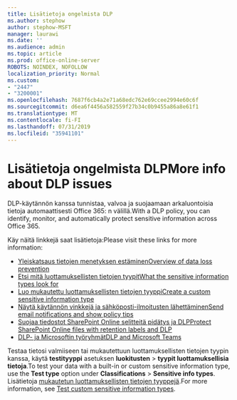 ```yaml
---
title: Lisätietoja ongelmista DLP
ms.author: stephow
author: stephow-MSFT
manager: laurawi
ms.date: ''
ms.audience: admin
ms.topic: article
ms.prod: office-online-server
ROBOTS: NOINDEX, NOFOLLOW
localization_priority: Normal
ms.custom:
- "2447"
- "3200001"
ms.openlocfilehash: 7687f6cb4a2e71a68edc762e69ccee2994e60c6f
ms.sourcegitcommit: d6ea6f4456a582559f27b34c0b9455a86a8e61f1
ms.translationtype: MT
ms.contentlocale: fi-FI
ms.lasthandoff: 07/31/2019
ms.locfileid: "35941101"
---
```

# <a name="more-info-about-dlp-issues"></a><span data-ttu-id="54f91-102">Lisätietoja ongelmista DLP</span><span class="sxs-lookup"><span data-stu-id="54f91-102">More info about DLP issues</span></span>

<span data-ttu-id="54f91-103">DLP-käytännön kanssa tunnistaa, valvoa ja suojaamaan arkaluontoisia tietoja automaattisesti Office 365: n välillä.</span><span class="sxs-lookup"><span data-stu-id="54f91-103">With a DLP policy, you can identify, monitor, and automatically protect sensitive information across Office 365.</span></span>

<span data-ttu-id="54f91-104">Käy näitä linkkejä saat lisätietoja:</span><span class="sxs-lookup"><span data-stu-id="54f91-104">Please visit these links for more information:</span></span>

- [<span data-ttu-id="54f91-105">Yleiskatsaus tietojen menetyksen estäminen</span><span class="sxs-lookup"><span data-stu-id="54f91-105">Overview of data loss prevention</span></span>](https://docs.microsoft.com/en-us/office365/securitycompliance/data-loss-prevention-policies)
- [<span data-ttu-id="54f91-106">Etsi mitä luottamuksellisten tietojen tyypit</span><span class="sxs-lookup"><span data-stu-id="54f91-106">What the sensitive information types look for</span></span>](https://docs.microsoft.com/en-us/office365/securitycompliance/what-the-sensitive-information-types-look-for)
- [<span data-ttu-id="54f91-107">Luo mukautettu luottamuksellisten tietojen tyyppi</span><span class="sxs-lookup"><span data-stu-id="54f91-107">Create a custom sensitive information type</span></span>](https://docs.microsoft.com/en-us/office365/securitycompliance/create-a-custom-sensitive-information-type)
- [<span data-ttu-id="54f91-108">Näytä käytännön vinkkejä ja sähköposti-ilmoitusten lähettäminen</span><span class="sxs-lookup"><span data-stu-id="54f91-108">Send email notifications and show policy tips</span></span>](https://docs.microsoft.com/en-us/office365/securitycompliance/use-notifications-and-policy-tips)
- [<span data-ttu-id="54f91-109">Suojaa tiedostot SharePoint Online selitteitä pidätys ja DLP</span><span class="sxs-lookup"><span data-stu-id="54f91-109">Protect SharePoint Online files with retention labels and DLP</span></span>](https://docs.microsoft.com/en-us/office365/securitycompliance/protect-sharepoint-online-files-with-office-365-labels-and-dlp)
- [<span data-ttu-id="54f91-110">DLP- ja Microsoftin työryhmät</span><span class="sxs-lookup"><span data-stu-id="54f91-110">DLP and Microsoft Teams</span></span>](https://docs.microsoft.com/en-us/office365/securitycompliance/dlp-microsoft-teams)

<span data-ttu-id="54f91-111">Testaa tietosi valmiiseen tai mukautettuun luottamuksellisten tietojen tyypin kanssa, käytä **testityyppi** asetuksen **luokitusten** > **tyypit luottamuksellisia tietoja**.</span><span class="sxs-lookup"><span data-stu-id="54f91-111">To test your data with a built-in or custom sensitive information type, use the **Test type** option under **Classifications** > **Sensitive info types**.</span></span> <span data-ttu-id="54f91-112">Lisätietoja [mukautetun luottamuksellisten tietojen tyyppejä](https://docs.microsoft.com/en-us/office365/securitycompliance/create-a-custom-sensitive-information-type#test-custom-sensitive-information-types-in-the-security--compliance-center).</span><span class="sxs-lookup"><span data-stu-id="54f91-112">For more information, see [Test custom sensitive information types](https://docs.microsoft.com/en-us/office365/securitycompliance/create-a-custom-sensitive-information-type#test-custom-sensitive-information-types-in-the-security--compliance-center).</span></span>